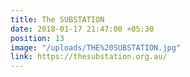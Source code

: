 ```yaml
---
title: The SUBSTATION
date: 2018-01-17 21:47:00 +05:30
position: 13
image: "/uploads/THE%20SUBSTATION.jpg"
link: https://thesubstation.org.au/
---
```


